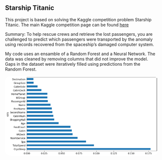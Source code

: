 ## Starship Titanic

This project is based on solving the Kaggle competition problem Starship Titanic. The main Kaggle competition page can be found [here](https://www.kaggle.com/competitions/spaceship-titanic/overview)

Summary: To help rescue crews and retrieve the lost passengers, you are challenged to predict which passengers were transported by the anomaly using records recovered from the spaceship’s damaged computer system.

My code uses an ensamble of a Random Forest and a Neural Network. The data was cleaned by removing columns that did not improve the model. Gaps in the dataset were iteratively filled using predictions from the Random Forest.

<img src="images/starship_importance.png" style="border-radius:5%">